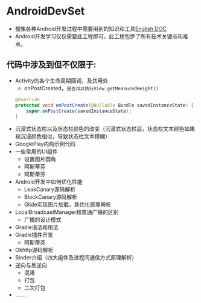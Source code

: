 # AndroidDevSet
 * 搜集各种Android开发过程中需要用到的知识和工具[English DOC](https://github.com/tsotumu/AndroidDevSet/blob/master/Readme_eng.md)
 * Android开发学习仅仅需要此工程即可，此工程包罗了所有技术关键点和难点。
## 代码中涉及到但不仅限于:
 * Activity的各个生命周期回调，及其用处
 	* onPostCreated，`是否可以执行View.getMeasuredHeight()`<br>
    ```java
    @Override
    protected void onPostCreate(@Nullable Bundle savedInstanceState) {
        super.onPostCreate(savedInstanceState);
    } 
    ```
 * 沉浸式状态栏以及状态栏颜色的改变（沉浸式状态栏后，状态栏文本颜色如果和沉浸颜色相似，导致状态栏文本模糊）
 * GooglePlay内购示例代码
 * 一些常用的UI组件
 	* 设置图片圆角
    * 阿斯蒂芬
    * 阿斯蒂芬
 * Android开发中如何优化性能
    * LeakCanary源码解析
    * BlockCanary源码解析
    * Glide实现图片加载，其优化原理解析
 * LocalBroadcastManager和普通广播的区别
    * 广播的设计模式
 * Gradle语法和用法
 * Gradle插件开发
    * 阿斯蒂芬
 * Okhttp源码解析
 * Binder介绍（四大组件及进程间通信方式原理解析）
 * 逆向与反逆向
    * 混淆
    * 打包
    * 二次打包
 * .......
	
  
